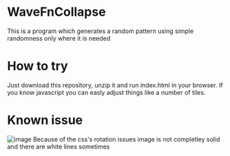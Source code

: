 # WaveFnCollapse
This is a program which generates a random pattern using simple randomness only where it is needed

# How to try
Just download this repository, unzip it and run index.html in your browser. If you know javascript you can easly adjust things like a number of tiles.

# Known issue
![image](https://user-images.githubusercontent.com/83880651/206852077-81a24960-b7d8-4e7e-9c21-795c8476bb3e.png)
Because of the css's rotation issues image is not completley solid and there are white lines sometimes
